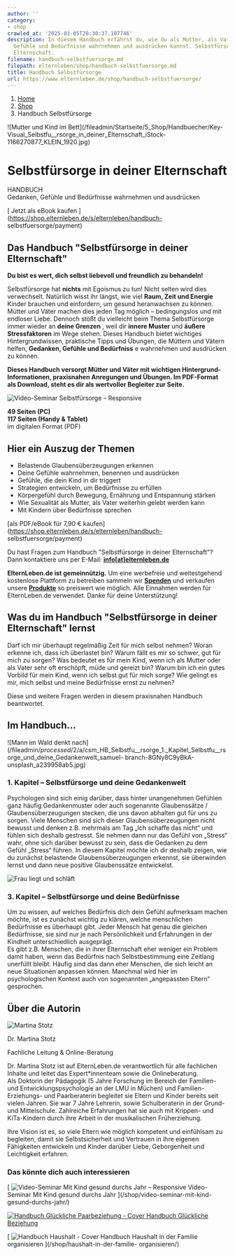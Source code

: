 ```yaml
---
author: ''
category:
- shop
crawled_at: '2025-03-05T20:30:37.107746'
description: In diesem Handbuch erfährst du, wie du als Mutter, als Vater deine Gedanken,
  Gefühle und Bedürfnisse wahrnehmen und ausdrücken kannst. Selbstfürsorge in deiner
  Elternschaft.
filename: handbuch-selbstfuersorge.md
filepath: elternleben/shop/handbuch-selbstfuersorge.md
title: Handbuch Selbstfürsorge
url: https://www.elternleben.de/shop/handbuch-selbstfuersorge/
---
```


  1. [ Home ](/)
  2. [ Shop ](/shop)
  3. Handbuch Selbstfürsorge

![Mutter und Kind im Bett](/fileadmin/Startseite/5_Shop/Handbuecher/Key-
Visual_Selbstfu__rsorge_in_deiner_Elternschaft_iStock-1166270877_KLEIN_1920.jpg)

#  Selbstfürsorge in deiner Elternschaft

HANDBUCH  
Gedanken, Gefühle und Bedürfnisse wahrnehmen und ausdrücken

[ Jetzt als eBook kaufen ](https://shop.elternleben.de/s/elternleben/handbuch-
selbstfuersorge/payment)

##  Das Handbuch "Selbstfürsorge in deiner Elternschaft"

**Du bist es wert, dich selbst liebevoll und freundlich zu behandeln!**

Selbstfürsorge hat **nichts** mit Egoismus zu tun! Nicht selten wird dies
verwechselt. Natürlich wisst ihr längst, wie viel **Raum, Zeit und Energie**
Kinder brauchen und einfordern, um gesund heranwachsen zu können. Mütter und
Väter machen dies jeden Tag möglich – bedingungslos und mit endloser Liebe.
Dennoch stößt du vielleicht beim Thema Selbstfürsorge immer wieder an **deine
Grenzen** , weil dir **innere Muster** und **äußere Stressfaktoren** im Wege
stehen. Dieses Handbuch bietet wichtiges Hintergrundwissen, praktische Tipps
und Übungen, die Müttern und Vätern helfen, **Gedanken, Gefühle und
Bedürfniss** e wahrnehmen und ausdrücken zu können.

**Dieses Handbuch versorgt Mütter und Väter mit wichtigen Hintergrund-
Informationen, praxisnahen Anregungen und Übungen. Im PDF-Format als Download,
steht es dir als wertvoller Begleiter zur Seite.**

![Video-Seminar Selbstfürsorge –
Responsive](/fileadmin/_processed_/7/a/csm_Selbstfu__rsorge_HB_mobile_d46f7b1ac6.png)

**49 Seiten (PC)  
117 Seiten (Handy & Tablet)**  
im digitalen Format (PDF)

## Hier ein Auszug der Themen

  * Belastende Glaubensüberzeugungen erkennen
  * Deine Gefühle wahrnehmen, benennen und ausdrücken
  * Gefühle, die dein Kind in dir triggert
  * Strategien entwickeln, um Bedürfnisse zu erfüllen
  * Körpergefühl durch Bewegung, Ernährung und Entspannung stärken
  * Wie Sexualität als Mutter, als Vater weiterhin gelebt werden kann
  * Mit Kindern über Bedürfnisse sprechen

[als PDF/eBook für 7,90 €
kaufen](https://shop.elternleben.de/s/elternleben/handbuch-
selbstfuersorge/payment)

Du hast Fragen zum Handbuch "Selbstfürsorge in deiner Elternschaft"?  
Dann kontaktiere uns per E-Mail:
**[info[at]elternleben.de](javascript:linkTo_UnCryptMailto\(%27nbjmup%2BjogpAfmufsomfcfo%5C%2Fef%27\);)**

**ElternLeben.de ist gemeinnützig.** Um eine werbefreie und weitestgehend
kostenlose Plattform zu betreiben sammeln wir
**[Spenden](https://www.elternleben.de/spenden/)** und verkaufen unsere
**[Produkte](https://www.elternleben.de/shop/)** so preiswert wie möglich.
Alle Einnahmen werden für ElternLeben.de verwendet. Danke für deine
Unterstützung!

##  Was du im Handbuch "Selbstfürsorge in deiner Elternschaft" lernst

Darf ich mir überhaupt regelmäßig Zeit für mich selbst nehmen? Woran erkenne
ich, dass ich überlastet bin? Warum fällt es mir so schwer, gut für mich zu
sorgen? Was bedeutet es für mein Kind, wenn ich als Mutter oder als Vater sehr
oft erschöpft, müde und gereizt bin? Warum bin ich ein gutes Vorbild für mein
Kind, wenn ich selbst gut für mich sorge? Wie gelingt es mir, mich selbst und
meine Bedürfnisse ernst zu nehmen?

Diese und weitere Fragen werden in diesem praxisnahen Handbuch beantwortet.

##  Im Handbuch...

![Mann im Wald denkt
nach](/fileadmin/_processed_/2/a/csm_HB_Selbstfu__rsorge_1._Kapitel_Selbstfu__rsorge_und_deine_Gedankenwelt_samuel-
branch-8GNy8C9yBkA-unsplash_a239958ab5.jpg)

### 1\. Kapitel – Selbstfürsorge und deine Gedankenwelt

Psychologen sind sich einig darüber, dass hinter unangenehmen Gefühlen ganz
häufig Gedankenmuster oder auch sogenannte Glaubenssätze /
Glaubensüberzeugungen stecken, die uns davon abhalten gut für uns zu sorgen.
Viele Menschen sind sich dieser Glaubensüberzeugungen nicht bewusst und denken
z.B. mehrmals am Tag „Ich schaffe das nicht“ und fühlen sich deshalb
gestresst. Sie nehmen dann nur das Gefühl von „Stress“ wahr, ohne sich darüber
bewusst zu sein, dass die Gedanken zu dem Gefühl „Stress“ führen. In diesem
Kapitel möchte ich dir deshalb zeigen, wie du zunächst belastende
Glaubensüberzeugungen erkennst, sie überwinden lernst und dann neue positive
Glaubenssätze entwickelst.

![Frau liegt und
schläft](/fileadmin/_processed_/2/6/csm_HB_Selbstfu__rsorge_3._Kapitel_Selbstfu__rsorge_und_deine_Bedu__rfnisse_sleep-2603545_1920_d2ce5ecae0.jpg)

### 3\. Kapitel – Selbstfürsorge und deine Bedürfnisse

Um zu wissen, auf welches Bedürfnis dich dein Gefühl aufmerksam machen möchte,
ist es zunächst wichtig zu klären, welche menschlichen Bedürfnisse es
überhaupt gibt. Jeder Mensch hat genau die gleichen Bedürfnisse, sie sind nur
je nach Persönlichkeit und Erfahrungen in der Kindheit unterschiedlich
ausgeprägt.  
Es gibt z.B. Menschen, die in ihrer Elternschaft eher weniger ein Problem
damit haben, wenn das Bedürfnis nach Selbstbestimmung eine Zeitlang unerfüllt
bleibt. Häufig sind das dann eher Menschen, die sich leicht an neue
Situationen anpassen können. Manchmal wird hier im psychologischen Kontext
auch von sogenannten „angepassten Eltern“ gesprochen.

##  Über die Autorin

![Martina
Stotz](/fileadmin/_processed_/2/4/csm_Dr._Martina_Stotz_NAH_neu_90a21d79e3.jpeg)

Dr. Martina Stotz

Fachliche Leitung & Online-Beratung

Dr. Martina Stotz ist auf ElternLeben.de verantwortlich für alle fachlichen
Inhalte und leitet das Expert*innenteam sowie die Onlineberatung.  
Als Doktorin der Pädagogik (5 Jahre Forschung im Bereich der Familien- und
Entwicklungspsychologie an der LMU in Müchen) und Familien- Erziehungs- und
Paarberaterin begleitet sie Eltern und Kinder bereits seit vielen Jahren. Sie
war 7 Jahre Lehrerin, sowie Schulberaterin in der Grund- und Mittelschule.
Zahlreiche Erfahrungen hat sie auch mit Krippen- und KiTa-Kindern durch ihre
Arbeit in der musikalischen Früherziehung.  
  
Ihre Vision ist es, so viele Eltern wie möglich kompetent und einfühlsam zu
begleiten, damit sie Selbstsicherheit und Vertrauen in ihre eigenen
Fähigkeiten entwickeln und Kinder darüber Liebe, Geborgenheit und Leichtigkeit
erfahren.

### Das könnte dich auch interessieren

[ ![Video-Seminar Mit Kind gesund durchs Jahr –
Responsive](/fileadmin/_processed_/6/5/csm_VideoSeminar_Gesundheit_teaser_01_b79a597edb.png)
Video-Seminar Mit Kind gesund durchs Jahr ](/shop/video-seminar-mit-kind-
gesund-durchs-jahr/)

[ ![Handbuch Glückliche Paarbeziehung -
Cover](/fileadmin/_processed_/8/3/csm_Handbuch_Paarbeziehung_teaser_60c5c63057.png)
Handbuch Glückliche Beziehung ](/shop/glueckliche-beziehung/)

[ ![Handbuch Haushalt -
Cover](/fileadmin/_processed_/f/7/csm_Handbuch_haushalt_teaser_d5f831a3c4.png)
Handbuch Haushalt in der Familie organisieren ](/shop/haushalt-in-der-familie-
organisieren/)

